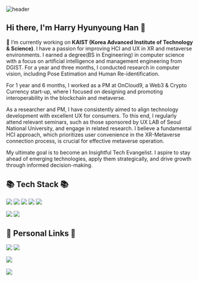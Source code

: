 ![header](https://capsule-render.vercel.app/api?type=Waving&color=auto&height=200&section=header&text=Harry's%20Github&fontSize=40)

## Hi there, I'm Harry Hyunyoung Han 👋
🔭 I’m currently working on **KAIST (Korea Advanced Institute of Technology & Science)**. I have a passion for improving HCI and UX in XR and metaverse environments. I earned a degree(BS in Engineering) in computer science with a focus on artificial intelligence and management engineering from DGIST. For a year and three months, I conducted research in computer vision, including Pose Estimation and Human Re-identification.

For 1 year and 6 months, I worked as a PM at OnCloud9, a Web3 & Crypto Currency start-up, where I focused on designing and promoting interoperability in the blockchain and metaverse.

As a researcher and PM, I have consistently aimed to align technology development with excellent UX for consumers. To this end, I regularly attend relevant seminars, such as those sponsored by UX LAB of Seoul National University, and engage in related research. I believe a fundamental HCI approach, which prioritizes user convenience in the XR-Metaverse connection process, is crucial for effective metaverse operation.

My ultimate goal is to become an Insightful Tech Evangelist. I aspire to stay ahead of emerging technologies, apply them strategically, and drive growth through informed decision-making.

## 📚 Tech Stack 📚
<img src="https://img.shields.io/badge/Python-3776AB?style=flat&logo=Python&logoColor=white"/> <img src="https://img.shields.io/badge/Pytorch-EE4C2C?style=flat&logo=PyTorch&logoColor=white"/> <img src="https://img.shields.io/badge/Tensorflow-FF6F00?style=flat&logo=Tensorflow&logoColor=white"/> <img src="https://img.shields.io/badge/Opencv-5C3EE8?style=flat&logo=OpenCV&logoColor=white"/> <img src="https://img.shields.io/badge/Jupyter-F37626?style=flat&logo=Jupyter&logoColor=white"/>

<img src="https://github-readme-stats.vercel.app/api/top-langs/?username=h0han&layout=compact"> <img src="https://github-readme-stats.vercel.app/api?username=h0han&show_icons=true">

## 🔗 Personal Links 🔗
<img src="https://img.shields.io/badge/LinkedIn-0A66C2?style=flat&logo=LinkedIn&logoColor=white"/> <img src="https://img.shields.io/badge/Gmail-EA4335?style=flat&logo=Gmail&logoColor=white"/>

<img src="https://github-readme-stats.vercel.app/api/top-langs/?username=h0han&layout=compact"><br><br> <img src="https://github-readme-stats.vercel.app/api?username=h0han&show_icons=true">

<!--
**h0han/h0han** is a ✨ _special_ ✨ repository because its `README.md` (this file) appears on your GitHub profile.

Here are some ideas to get you started:

- 🔭 I’m currently working on ...
- 🌱 I’m currently learning ...
- 👯 I’m looking to collaborate on ...
- 🤔 I’m looking for help with ...
- 💬 Ask me about ...
- 📫 How to reach me: ...
- 😄 Pronouns: ...
- ⚡ Fun fact: ...
-->
